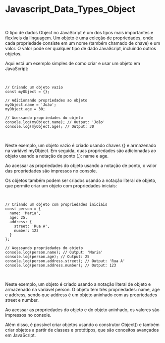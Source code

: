 # Javascript_Data_Types_Object

<br/>

O tipo de dados Object no JavaScript é um dos tipos mais importantes e flexíveis da linguagem. Um objeto é uma coleção de propriedades, onde cada propriedade consiste em um nome (também chamado de chave) e um valor. O valor pode ser qualquer tipo de dado JavaScript, incluindo outros objetos.

Aqui está um exemplo simples de como criar e usar um objeto em JavaScript:

<br/>

```
// Criando um objeto vazio
const myObject = {};

// Adicionando propriedades ao objeto
myObject.name = 'João';
myObject.age = 30;

// Acessando propriedades do objeto
console.log(myObject.name); // Output: 'João'
console.log(myObject.age); // Output: 30
```

<br/>

Neste exemplo, um objeto vazio é criado usando chaves {} e armazenado na variável myObject. Em seguida, duas propriedades são adicionadas ao objeto usando a notação de ponto (.): name e age.

Ao acessar as propriedades do objeto usando a notação de ponto, o valor das propriedades são impressos no console.

Os objetos também podem ser criados usando a notação literal de objeto, que permite criar um objeto com propriedades iniciais:

<br/>

```
// Criando um objeto com propriedades iniciais
const person = {
  name: 'Maria',
  age: 25,
  address: {
    street: 'Rua A',
    number: 123
  }
};

// Acessando propriedades do objeto
console.log(person.name); // Output: 'Maria'
console.log(person.age); // Output: 25
console.log(person.address.street); // Output: 'Rua A'
console.log(person.address.number); // Output: 123
```

<br/>

Neste exemplo, um objeto é criado usando a notação literal de objeto e armazenado na variável person. O objeto tem três propriedades: name, age e address, sendo que address é um objeto aninhado com as propriedades street e number.

Ao acessar as propriedades do objeto e do objeto aninhado, os valores são impressos no console.

Além disso, é possível criar objetos usando o construtor Object() e também criar objetos a partir de classes e protótipos, que são conceitos avançados em JavaScript.
